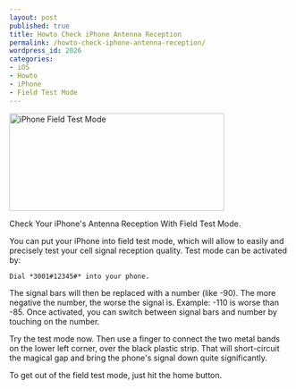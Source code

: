 ```yaml
---
layout: post
published: true
title: Howto Check iPhone Antenna Reception
permalink: /howto-check-iphone-antenna-reception/
wordpress_id: 2026
categories:
- iOS
- Howto
- iPhone
- Field Test Mode
---
```


<img src="http://lh5.ggpht.com/-ZVMhE1ZT8tg/UVmAB4O03gI/AAAAAAAAFzQ/KpEYecUVqDY/iphone-field-test.png" alt="iPhone Field Test Mode" title="iPhone Field Test Mode" width="384" height="175" class="size-full wp-image-2029" />

Check Your iPhone's Antenna Reception With Field Test Mode.

You can put your iPhone into field test mode, which will allow to easily and precisely test your cell signal reception quality. Test mode can be activated by:


```
Dial *3001#12345#* into your phone.
```


The signal bars will then be replaced with a number (like -90). The more negative the number, the worse the signal is. Example: -110 is worse than -85. Once activated, you can switch between signal bars and number by touching on the number.

Try the test mode now. Then use a finger to connect the two metal bands on the lower left corner, over the black plastic strip. That will short-circuit the magical gap and bring the phone's signal down quite significantly.

To get out of the field test mode, just hit the home button.
